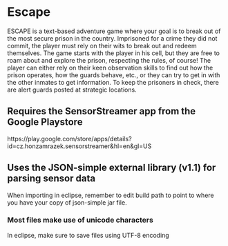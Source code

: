 # Escape


ESCAPE is a text-based adventure game where your goal is to break out of the most secure prison in the country. Imprisoned for a crime they did not commit, the player must rely on their wits to break out and redeem themselves. The game starts with the player in his cell, but they are free to roam about and explore the prison, respecting the rules, of course! The player can either rely on their keen observation skills to find out how the prison operates, how the guards behave, etc., or they can try to get in with the other inmates to get information. To keep the prisoners in check, there are alert guards posted at strategic locations.


## Requires the SensorStreamer app from the Google Playstore 
<link>https://play.google.com/store/apps/details?id=cz.honzamrazek.sensorstreamer&hl=en&gl=US</link>


## Uses the JSON-simple external library (v1.1) for parsing sensor data
When importing in eclipse, remember to edit build path to point to where you have your copy of json-simple jar file.

### Most files make use of unicode characters
In eclipse, make sure to save files using UTF-8 encoding
